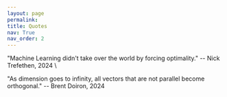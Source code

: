 ```yaml
---
layout: page
permalink: 
title: Quotes
nav: True
nav_order: 2
---
```


"Machine Learning didn't take over the world by forcing optimality." -- Nick Trefethen, 2024 \

"As dimension goes to infinity, all vectors that are not parallel become orthogonal." -- Brent Doiron, 2024